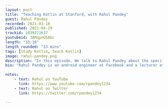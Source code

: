 ```yaml
---
layout: post
title: "Teaching Kotlin at Stanford, with Rahul Pandey"
guest: Rahul Pandey
recorded: 2021-03-18
published: 2021-04-29
trackid: 1039221637
youtubeid: 3AMqynQ5AGc 
length: "33:18"
length_rounded: "33 mins"
tags: [Study Kotlin, Teach Kotlin]
image: rahul-pandey.png
description: "In this episode, We talk to Rahul Pandey about the specifics of his approach to teaching Kotlin for Android development at Stanford."
bio: "Rahul Pandey is an android engineer at Facebook and a lecturer at Stanford."
     
notes:
    - text: Rahul on YouTube 
      link: https://www.youtube.com/rpandey1234
    - text: Rahul on Twitter
      link: https://twitter.com/rpandey1234

---
```

